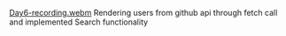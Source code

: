 [Day6-recording.webm](https://user-images.githubusercontent.com/76955371/206385433-eb4ed4cd-22fb-40c3-a1f9-6e787911f747.webm)
Rendering users from github api through fetch call and implemented Search functionality

